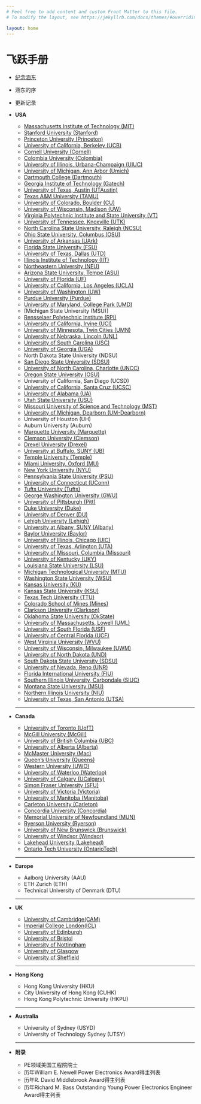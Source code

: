 ```yaml
---
# Feel free to add content and custom Front Matter to this file.
# To modify the layout, see https://jekyllrb.com/docs/themes/#overriding-theme-defaults

layout: home
---
```

# 飞跃手册

* [纪念涵东](https://handonggui.github.io/)
* 涵东的序
* 更新记录

* **USA**
  * [Massachusetts Institute of Technology (MIT)](https://zliao555.github.io/my-site/mit)
  * [Stanford University (Stanford)](https://zliao555.github.io/my-site/stanford)
  * [Princeton University (Princeton)](https://zliao555.github.io/my-site/princeton) 
  * [University of California, Berkeley (UCB)](https://zliao555.github.io/my-site/ucb) 
  * [Cornell University (Cornell)](https://zliao555.github.io/my-site/cornell) 
  * [Colombia University (Colombia)](https://zliao555.github.io/my-site/colombia) 
  * [University of Illinois, Urbana-Champaign (UIUC)](https://zliao555.github.io/my-site/uiuc)
  * [University of Michigan, Ann Arbor (Umich)](https://zliao555.github.io/my-site/umich) 
  * [Dartmouth College (Dartmouth)](https://zliao555.github.io/my-site/dartmouth) 
  * [Georgia Institute of Technology (Gatech)](https://zliao555.github.io/my-site/gatech) 
  * [University of Texas, Austin (UTAustin)](https://zliao555.github.io/my-site/utaustin)
  * [Texas A&M University (TAMU)](https://zliao555.github.io/my-site/tamu) 
  * [University of Colorado, Boulder (CU)](https://zliao555.github.io/my-site/cuboulder)
  * [University of Wisconsin, Madison (UW)](https://zliao555.github.io/my-site/uwmadison)
  * [Virginia Polytechnic Institute and State University (VT)](https://zliao555.github.io/my-site/vt) 
  * [University of Tennessee, Knoxville (UTK)](https://zliao555.github.io/my-site/utk) 
  * [North Carolina State University, Raleigh (NCSU)](https://zliao555.github.io/my-site/ncsu) 
  * [Ohio State University, Columbus (OSU)](https://zliao555.github.io/my-site/osu) 
  * [University of Arkansas (UArk)](https://zliao555.github.io/my-site//my-site/uark)  
  * [Florida State University (FSU)](https://zliao555.github.io/my-site//my-site/fsu) 
  * [University of Texas, Dallas (UTD)](https://zliao555.github.io/my-site//my-site/utd) 
  * [Illinois Institute of Technology (IIT)](https://zliao555.github.io/my-site//my-site/iit)
  * [Northeastern University (NEU)](https://zliao555.github.io/my-site//my-site/neu)
  * [Arizona State University, Tempe (ASU)](https://zliao555.github.io/my-site//my-site/asu)
  * [University of Florida (UF)](https://zliao555.github.io/my-site//my-site/uf) 
  * [University of California, Los Angeles (UCLA)](https://zliao555.github.io/my-site//my-site/ucla)
  * [University of Washington (UW)](https://zliao555.github.io/my-site//my-site/uw) 
  * [Purdue University (Purdue)](https://zliao555.github.io/my-site//my-site/purdue)
  * [University of Maryland, College Park (UMD)](https://zliao555.github.io/my-site//my-site/umd)
  * [Michigan State University (MSU)]
  * [Rensselaer Polytechnic Institute (RPI)](https://zliao555.github.io/my-site//my-site/rpi)
  * [University of California, Irvine (UCI)](https://zliao555.github.io/my-site//my-site/uci)
  * [University of Minnesota, Twin Cities (UMN)](https://zliao555.github.io/my-site//my-site/umn) 
  * [University of Nebraska, Lincoln (UNL)](https://zliao555.github.io/my-site//my-site/nebraska) 
  * [University of South Carolina (USC)](https://zliao555.github.io/my-site//my-site/USC)
  * [University of Georgia (UGA)](https://zliao555.github.io/my-site//my-site/UGA)
  * North Dakota State University (NDSU) 
  * [San Diego State University (SDSU)](https://zliao555.github.io/my-site//my-site/SDSU)
  * [University of North Carolina, Charlotte (UNCC)](https://zliao555.github.io/my-site//my-site/UNCC) 
  * [Oregon State University (OSU)](https://zliao555.github.io/my-site//my-site/OSU)
  * University of California, San Diego (UCSD) 
  * [University of California, Santa Cruz (UCSC)](https://zliao555.github.io/my-site//my-site/UCSC)
  * [University of Alabama (UA)](https://zliao555.github.io/my-site//my-site/UA)
  * [Utah State University (USU)](https://zliao555.github.io/my-site//my-site/USU)
  * [Missouri University of Science and Technology (MST)](https://zliao555.github.io/my-site//my-site/MST)
  * [University of Michigan, Dearborn (UM-Dearborn)](https://zliao555.github.io/my-site//my-site/UMDearborn)
  * University of Houston (UH) 
  * Auburn University (Auburn) 
  * [Marquette University (Marquette)](https://zliao555.github.io/my-site//my-site/marquette)
  * [Clemson University (Clemson)](https://zliao555.github.io/my-site//my-site/clemson) 
  * [Drexel University (Drexel)](https://zliao555.github.io/my-site//my-site/drexel)
  * [University at Buffalo, SUNY (UB)](https://zliao555.github.io/my-site//my-site/buffalo)
  * [Temple University (Temple)](https://zliao555.github.io/my-site//my-site/temple)
  * [Miami University, Oxford (MU)](https://zliao555.github.io/my-site//my-site/miami)
  * [New York University (NYU)](https://zliao555.github.io/my-site//my-site/nyu)
  * [Pennsylvania State University (PSU)](https://zliao555.github.io/my-site//my-site/psu)
  * [University of Connecticut (UConn)](https://zliao555.github.io/my-site//my-site/uconn)
  * [Tufts University (Tufts)](https://zliao555.github.io/my-site//my-site/tufts)
  * [George Washington University (GWU)](https://zliao555.github.io/my-site//my-site/gwu)
  * [University of Pittsburgh (Pitt)](https://zliao555.github.io/my-site//my-site/pitt)
  * [Duke University (Duke)](https://zliao555.github.io/my-site//my-site/duke) 
  * [University of Denver (DU)](https://zliao555.github.io/my-site//my-site/denver) 
  * [Lehigh University (Lehigh)](https://zliao555.github.io/my-site//my-site/lehigh)
  * [University at Albany, SUNY (Albany)](https://zliao555.github.io/my-site/albany) 
  * [Baylor University (Baylor)](https://zliao555.github.io/my-site/baylor) 
  * [University of Illinois, Chicago (UIC)](https://zliao555.github.io/my-site/uic) 
  * [University of Texas, Arlington (UTA)](https://zliao555.github.io/my-site/uta) 
  * [University of Missouri, Columbia (Missouri)](https://zliao555.github.io/my-site/missouri) 
  * [University of Kentucky (UKY)](https://zliao555.github.io/my-site/uky) 
  * [Louisiana State University (LSU)](https://zliao555.github.io/my-site/lsu) 
  * [Michigan Technological University (MTU)](https://zliao555.github.io/my-site/mtu) 
  * [Washington State University (WSU)](https://zliao555.github.io/my-site/wsu) 
  * [Kansas University (KU)](https://zliao555.github.io/my-site/ku)
  * [Kansas State University (KSU)](https://zliao555.github.io/my-site/ksu) 
  * [Texas Tech University (TTU)](https://zliao555.github.io/my-site/ttu) 
  * [Colorado School of Mines (Mines)](https://zliao555.github.io/my-site/mines) 
  * [Clarkson University (Clarkson)](https://zliao555.github.io/my-site/clarkson) 
  * [Oklahoma State University (OkState)](https://zliao555.github.io/my-site/okstate) 
  * [University of Massachusetts, Lowell (UML)](https://zliao555.github.io/my-site/uml) 
  * [University of South Florida (USF)](https://zliao555.github.io/my-site/usf) 
  * [University of Central Florida (UCF)](https://zliao555.github.io/my-site/ucf)
  * [West Virginia University (WVU)](https://zliao555.github.io/my-site/wvu) 
  * [University of Wisconsin, Milwaukee (UWM)](https://zliao555.github.io/my-site/uwmil)
  * [University of North Dakota (UND)](https://zliao555.github.io/my-site/und)
  * [South Dakota State University (SDSU)](https://zliao555.github.io/my-site/SDSU) 
  * [University of Nevada, Reno (UNR)](https://zliao555.github.io/my-site/unr)
  * [Florida International University (FIU)](https://zliao555.github.io/my-site/fiu)
  * [Southern Illinois University, Carbondale (SIUC)](https://zliao555.github.io/my-site/siuc)
  * [Montana State University (MSU)](https://zliao555.github.io/my-site/MSU)
  * [Northern Illinois University (NIU)](https://zliao555.github.io/my-site/niu)
  * [University of Texas, San Antonio (UTSA)](https://zliao555.github.io/my-site/utsa)
  
  ---
  
* **Canada** 
  * [University of Toronto (UofT)](https://zliao555.github.io/my-site/UofT)
  * [McGill University (McGill)](https://zliao555.github.io/my-site/McGill)
  * [University of British Columbia (UBC)](https://zliao555.github.io/my-site/ubc) 
  * [University of Alberta (Alberta)](https://zliao555.github.io/my-site/Alberta)
  * [McMaster University (Mac)](https://zliao555.github.io/my-site/Mac)
  * [Queen’s University (Queens)](https://zliao555.github.io/my-site/Queens)
  * [Western University (UWO)](https://zliao555.github.io/my-site/UWO)
  * [University of Waterloo (Waterloo)](https://zliao555.github.io/my-site/Waterloo) 
  * [University of Calgary (UCalgary)](https://zliao555.github.io/my-site/UCalgary)
  * [Simon Fraser University (SFU)](https://zliao555.github.io/my-site/SFU)
  * [University of Victoria (Victoria)](https://zliao555.github.io/my-site/Victoria)
  * [University of Manitoba (Manitoba)](https://zliao555.github.io/my-site/Manitoba)
  * [Carleton University (Carleton)](https://zliao555.github.io/my-site/Carleton)
  * [Concordia University (Concordia)](https://zliao555.github.io/my-site/Concordia)
  * [Memorial University of Newfoundland (MUN)](https://zliao555.github.io/my-site/MUN)
  * [Ryerson University (Ryerson)](https://zliao555.github.io/my-site/Ryerson)
  * [University of New Brunswick (Brunswick)](https://zliao555.github.io/my-site/Brunswick)
  * [University of Windsor (Windsor)](https://zliao555.github.io/my-site/Windsor)
  * [Lakehead University (Lakehead)](https://zliao555.github.io/my-site/Lakehead)
  * [Ontario Tech University (OntarioTech)](https://zliao555.github.io/my-site/OntarioTech)
 
  ---
  
* **Europe**
  * Aalborg University (AAU)
  * ETH Zurich (ETH)
  * Technical University of Denmark (DTU)
  
  ---
  
* **UK**  
  * [University of Cambridge(CAM)](https://zliao555.github.io/my-site/ucam-uk)
  * [Imperial College London(ICL)](https://zliao555.github.io/my-site/icl-uk)
  * [University of Edinburgh](https://zliao555.github.io/my-site/edinburgh-UK)
  * [University of Bristol](https://zliao555.github.io/my-site/bristol-uk)
  * [University of Nottingham](https://zliao555.github.io/my-site/nott-uk)
  * [University of Glasgow](https://zliao555.github.io/my-site/glasgow-uk)
  * [University of Sheffield](https://zliao555.github.io/my-site/sheff-uk)
  
  ---
  
* **Hong Kong**
  * Hong Kong University (HKU)
  * City University of Hong Kong (CUHK)
  * Hong Kong Polytechnic University (HKPU)
  
  ---
  
* **Australia**
  * University of Sydney (USYD)
  * University of Technology Sydney (UTSY)
  
  ---
  
* **附录** 
  * PE领域美国工程院院士 
  * 历年William E. Newell Power Electronics Award得主列表 
  * 历年R. David Middlebrook Award得主列表 
  * 历年Richard M. Bass Outstanding Young Power Electronics Engineer Award得主列表 
